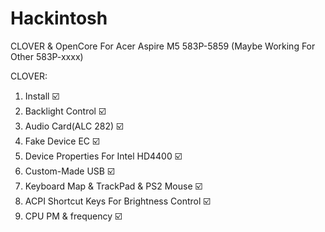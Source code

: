 # Hackintosh
CLOVER &amp; OpenCore For Acer Aspire M5 583P-5859 (Maybe Working For Other 583P-xxxx)

CLOVER:
  1. Install ☑️
  2. Backlight Control ☑️
  3. Audio Card(ALC 282) ☑️
  4. Fake Device EC ☑️
  5. Device Properties For Intel HD4400 ☑️
  6. Custom-Made USB ☑️
  7. Keyboard Map & TrackPad & PS2 Mouse ☑️
  8. ACPI Shortcut Keys For Brightness Control ☑️
  9. CPU PM & frequency ☑️